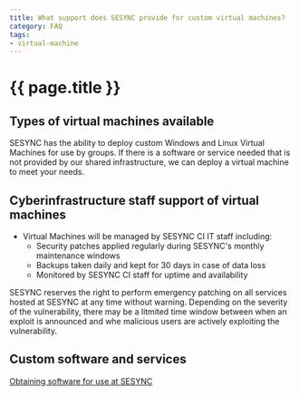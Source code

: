 ```yaml
---
title: What support does SESYNC provide for custom virtual machines?
category: FAQ
tags:
- virtual-machine
---
```


# {{ page.title }}

## Types of virtual machines available

SESYNC has the ability to deploy custom Windows and Linux Virtual Machines for use by groups. 
If there is a software or service needed that is not provided by our shared infrastructure,
we can deploy a virtual machine to meet your needs.


## Cyberinfrastructure staff support of virtual machines

* Virtual Machines will be managed by SESYNC CI IT staff including:
  * Security patches applied regularly during SESYNC's monthly maintenance windows
  * Backups taken daily and kept for 30 days in case of data loss
  * Monitored by SESYNC CI staff for uptime and availability

SESYNC reserves the right to perform emergency patching on all services hosted at SESYNC at any time without warning.
Depending on the severity of the vulnerability, there may be a litmited time window between when an exploit is announced and whe
malicious users are actively exploiting the vulnerability.
  
## Custom software and services

[Obtaining software for use at SESYNC](/blob/master/_posts/2017-12-18-obtaining-software.md)
 



